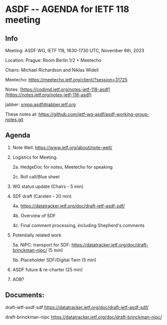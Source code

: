 # ASDF -- AGENDA for IETF 118 meeting

## Info

Meeting: ASDF WG, IETF 118, 1630-1730 UTC, November 6th, 2023

Location: Prague: Room Berlin 1/2 + Meetecho

Chairs: Michael Richardson and Niklas Widell 

Meetecho: <https://meetecho.ietf.org/client/?session=31725>
  
Notes: [https://codimd.ietf.org/notes-ietf-118-asdf](https://notes.ietf.org/notes-ietf-118-asdf)

jabber:   <xmpp:asdf@jabber.ietf.org>

These notes at: <https://github.com/ietf-wg-asdf/asdf-working-group-notes.git> 

## Agenda

1. Note Well.  https://www.ietf.org/about/note-well/

2. Logistics for Meeting.

	2a. HedgeDoc for notes, Meetecho for speaking 

	2c. Roll call/Blue sheet

3. WG status update (Chairs - 5 min)				

4. SDF draft (Carsten - 20 min)
	
	4a. <https://datatracker.ietf.org/doc/draft-ietf-asdf-sdf/>
	
 	4b. Overview of SDF

   	4c. Final comment processing, including Shepherd's comments
		
5.  Potentially related work  

	5a. NIPC: transport for SDF: https://datatracker.ietf.org/doc/draft-brinckman-nipc/ (5 min)

 	5b. Placeholder SDF/Digital Twin (5 min)

7. ASDF future & re-charter (25 min)
	
8. AOB?  

## Documents: 

draft-ietf-asdf-sdf <https://datatracker.ietf.org/doc/draft-ietf-asdf-sdf/>

draft-brinckman-nipc <https://datatracker.ietf.org/doc/draft-brinckman-nipc/>


